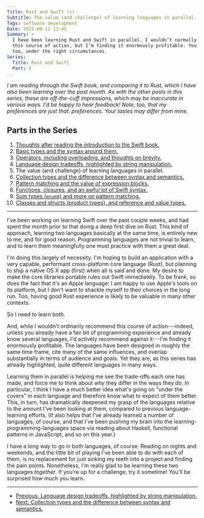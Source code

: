 ```yaml
---
Title: Rust and Swift (v)
Subtitle: The value (and challenge) of learning languages in parallel.
Tags: software development
Date: 2015-09-12 13:45
Summary: >
  I have been learning Rust and Swift in parallel. I wouldn’t normally recommend
  this course of action, but I’m finding it enormously profitable. You might,
  too, under the right circumstances.
Series:
  Title: Rust and Swift
  Part: 5
...
```


<i class="editorial">I am reading through the Swift book, and comparing it to
Rust, which I have also been learning over the past month. As with the other
posts in this series, these are off-the-cuff impressions, which may be
inaccurate in various ways. I'd be happy to hear feedback! Note, too, that my
preferences are just that: preferences. Your tastes may differ from mine.</i>

Parts in the Series
-------------------

1.  [Thoughts after reading the introduction to the Swift book.][1]
2.  [Basic types and the syntax around them.][2]
3.  [Operators, including overloading, and thoughts on brevity.][3]
4.  [Language design tradeoffs, highlighted by string manipulation.][4]
5.  The value (and challenge) of learning languages in parallel.
6.  [Collection types and the difference between syntax and semantics.][6]
7.  [Pattern matching and the value of expression blocks.][7]
8.  [Functions, closures, and an awful lot of Swift syntax.][8]
9.  [Sum types (`enum`s) and more on pattern matching.][9]
10. [Classes and structs (product types), and reference and value types.][10]

[1]: /2015/rust-and-swift-i.html
[2]: /2015/rust-and-swift-ii.html
[3]: /2015/rust-and-swift-iii.html
[4]: /2015/rust-and-swift-iv.html
[6]: /2015/rust-and-swift-vi.html
[7]: /2015/rust-and-swift-vii.html
[8]: /2015/rust-and-swift-viii.html
[9]: /2015/rust-and-swift-ix.html
[10]: /2015/rust-and-swift-x.html

---

I've been working on learning Swift over the past couple weeks, and had spent
the month prior to that doing a deep first dive on Rust. This kind of approach,
learning two languages basically at the same time, is entirely new to me, and
for good reason. Programming languages are not trivial to learn, and to learn
them meaningfully one must practice with them a great deal.

I'm doing this largely of necessity. I'm hoping to build an application with a
very capable, performant cross-platform core language (Rust), but planning to
ship a native OS X app (first) when all is said and done. My desire to make the
core libraries portable rules out Swift immediately. To be frank, so does the
fact that it's an Apple language: I am happy to use Apple's tools on its
platform, but I don't want to shackle myself to their choices in the long run.
Too, having good Rust experience is likely to be valuable in many other
contexts.

So I need to learn both.

And, while I wouldn't ordinarily recommend this course of action---indeed,
unless you already have a fair bit of programming experience and already know
several languages, I'd actively recommend against it---I'm finding it enormously
profitable. The languages have been designed in roughly the same time frame,
cite many of the same influences, and overlap substantially in terms of audience
and goals. Yet they are, as this series has already highlighted, quite different
languages in many ways.

Learning them in parallel is helping me see the trade-offs each one has made,
and force me to think about *why* they differ in the ways they do. In
particular, I think I have a much better idea what's going on "under the covers"
in each language and therefore know what to expect of them better. This, in
turn, has dramatically deepened my grasp of the languages relative to the amount
I've been looking at them, compared to previous language-learning efforts. (It
also helps that I've already learned a number of languages, of course, and that
I've been pushing my brain into the learning-programming-languages space via
reading about Haskell, functional patterns in JavaScript, and so on this year.)

I have a long way to go in both languages, of course. Reading on nights and
weekends, and the little bit of playing I've been able to do with each of them,
is no replacement for just sinking my teeth into a project and finding the pain
points. Nonetheless, I'm really glad to be learning these two languages
*together*. If you're up for a challenge, try it sometime! You'll be surprised
how much you learn.

---

  - [Previous: Language design tradeoffs, highlighted by string manipulation.][4]
  - [Next: Collection types and the difference between syntax and semantics.][6]
